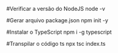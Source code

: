 #Verificar a versão do NodeJS
node -v

#Gerar arquivo package.json
npm init -y

#Instalar o TypeScript
npm i -g typescript

#Transpilar o código ts
npx tsc index.ts
